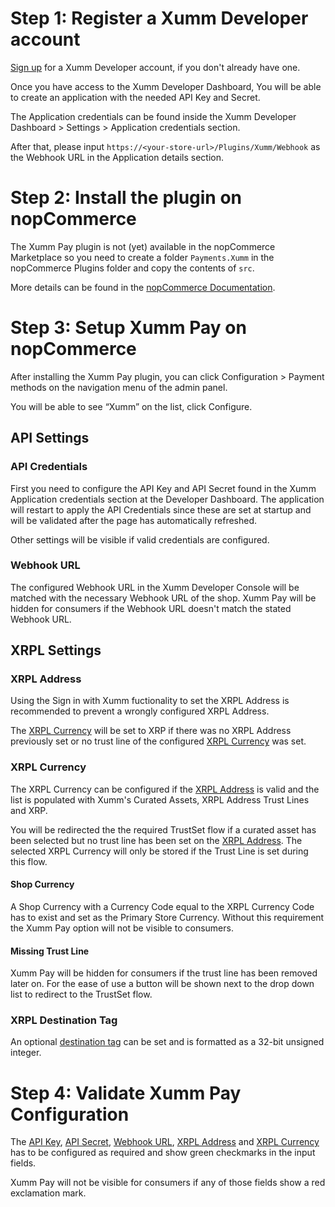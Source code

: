 # Step 1: Register a Xumm Developer account

[Sign up](https://apps.xumm.dev/3) for a Xumm Developer account, if you don't already have one.

Once you have access to the Xumm Developer Dashboard, You will be able to create an application with the needed API Key and Secret.

The Application credentials can be found inside the Xumm Developer Dashboard > Settings > Application credentials section.

After that, please input `https://<your-store-url>/Plugins/Xumm/Webhook` as the Webhook URL in the Application details section.

# Step 2: Install the plugin on nopCommerce
The Xumm Pay plugin is not (yet) available in the nopCommerce Marketplace so you need to create a folder `Payments.Xumm` in the nopCommerce Plugins folder and copy the contents of `src`.

More details can be found in the [nopCommerce Documentation](https://docs.nopcommerce.com/en/getting-started/advanced-configuration/plugins-in-nopcommerce.html).

# Step 3: Setup Xumm Pay on nopCommerce
After installing the Xumm Pay plugin, you can click Configuration > Payment methods on the navigation menu of the admin panel.

You will be able to see “Xumm” on the list, click Configure.

## API Settings

### API Credentials
First you need to configure the API Key and API Secret found in the Xumm Application credentials section at the Developer Dashboard. 
The application will restart to apply the API Credentials since these are set at startup and will be validated after the page has automatically refreshed.

Other settings will be visible if valid credentials are configured.

### Webhook URL
The configured Webhook URL in the Xumm Developer Console will be matched with the necessary Webhook URL of the shop.
Xumm Pay will be hidden for consumers if the Webhook URL doesn't match the stated Webhook URL.

## XRPL Settings

### XRPL Address
Using the Sign in with Xumm fuctionality to set the XRPL Address is recommended to prevent a wrongly configured XRPL Address.

The [XRPL Currency](#xrpl-currency) will be set to XRP if there was no XRPL Address previously set or no trust line of the configured [XRPL Currency](#xrpl-currency) was set.

### XRPL Currency
The XRPL Currency can be configured if the [XRPL Address](#xrpl-address) is valid and the list is populated with Xumm's Curated Assets, XRPL Address Trust Lines and XRP.

You will be redirected the the required TrustSet flow if a curated asset has been selected but no trust line has been set on the [XRPL Address](#xrpl-address).
The selected XRPL Currency will only be stored if the Trust Line is set during this flow.

#### Shop Currency
A Shop Currency with a Currency Code equal to the XRPL Currency Code has to exist and set as the Primary Store Currency.
Without this requirement the Xumm Pay option will not be visible to consumers.

#### Missing Trust Line
Xumm Pay will be hidden for consumers if the trust line has been removed later on.
For the ease of use a button will be shown next to the drop down list to redirect to the TrustSet flow.

### XRPL Destination Tag
An optional [destination tag](https://xrpl.org/source-and-destination-tags.html) can be set and is formatted as a 32-bit unsigned integer.

# Step 4: Validate Xumm Pay Configuration
The [API Key](#api-credentials), [API Secret](#api-credentials), [Webhook URL](#webhook-url), [XRPL Address](#xrpl-address) and [XRPL Currency](#xrpl-currency) has to be configured as required and show green checkmarks in the input fields. 

Xumm Pay will not be visible for consumers if any of those fields show a red exclamation mark.
